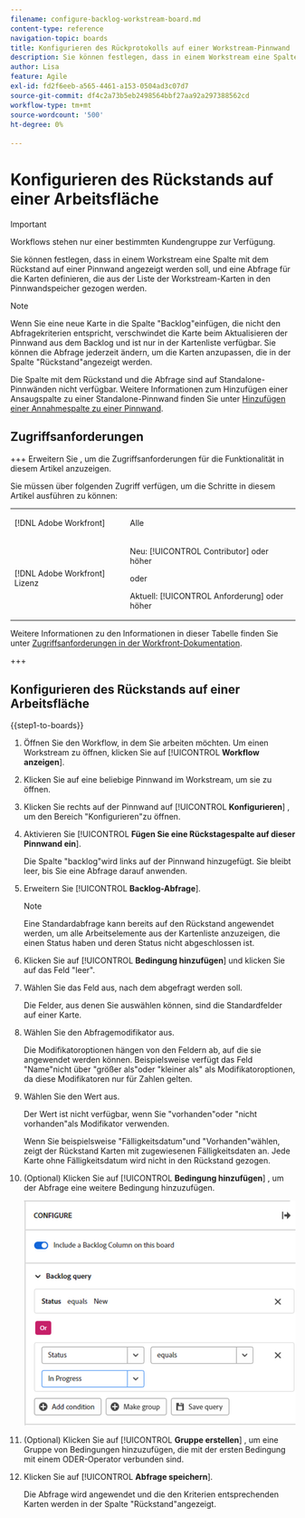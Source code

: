 ```yaml
---
filename: configure-backlog-workstream-board.md
content-type: reference
navigation-topic: boards
title: Konfigurieren des Rückprotokolls auf einer Workstream-Pinnwand
description: Sie können festlegen, dass in einem Workstream eine Spalte mit dem Rückstand auf einer Pinnwand angezeigt werden soll, und eine Abfrage für die Karten definieren, die aus der Liste der Workstream-Karten in den Pinnwandspeicher gezogen werden.
author: Lisa
feature: Agile
exl-id: fd2f6eeb-a565-4461-a153-0504ad3c07d7
source-git-commit: df4c2a73b5eb2498564bbf27aa92a297388562cd
workflow-type: tm+mt
source-wordcount: '500'
ht-degree: 0%

---
```


# Konfigurieren des Rückstands auf einer Arbeitsfläche

>[!IMPORTANT]
>
>Workflows stehen nur einer bestimmten Kundengruppe zur Verfügung.

Sie können festlegen, dass in einem Workstream eine Spalte mit dem Rückstand auf einer Pinnwand angezeigt werden soll, und eine Abfrage für die Karten definieren, die aus der Liste der Workstream-Karten in den Pinnwandspeicher gezogen werden.

>[!NOTE]
>
>Wenn Sie eine neue Karte in die Spalte &quot;Backlog&quot;einfügen, die nicht den Abfragekriterien entspricht, verschwindet die Karte beim Aktualisieren der Pinnwand aus dem Backlog und ist nur in der Kartenliste verfügbar. Sie können die Abfrage jederzeit ändern, um die Karten anzupassen, die in der Spalte &quot;Rückstand&quot;angezeigt werden.

Die Spalte mit dem Rückstand und die Abfrage sind auf Standalone-Pinnwänden nicht verfügbar. Weitere Informationen zum Hinzufügen einer Ansaugspalte zu einer Standalone-Pinnwand finden Sie unter [Hinzufügen einer Annahmespalte zu einer Pinnwand](/help/quicksilver/agile/use-boards-agile-planning-tools/add-intake-column-to-board.md).

## Zugriffsanforderungen

+++ Erweitern Sie , um die Zugriffsanforderungen für die Funktionalität in diesem Artikel anzuzeigen.

Sie müssen über folgenden Zugriff verfügen, um die Schritte in diesem Artikel ausführen zu können:

<table style="table-layout:auto"> 
 <col> 
 <col> 
 <tbody> 
  <tr> 
   <td role="rowheader">[!DNL Adobe Workfront]</td> 
   <td> <p>Alle</p> </td> 
  </tr> 
  <tr> 
   <td role="rowheader">[!DNL Adobe Workfront] Lizenz</td> 
   <td> 
   <p>Neu: [!UICONTROL Contributor] oder höher</p> 
   <p>oder</p>
   <p>Aktuell: [!UICONTROL Anforderung] oder höher</p>
   </td> 
  </tr> 
 </tbody> 
</table>

Weitere Informationen zu den Informationen in dieser Tabelle finden Sie unter [Zugriffsanforderungen in der Workfront-Dokumentation](/help/quicksilver/administration-and-setup/add-users/access-levels-and-object-permissions/access-level-requirements-in-documentation.md).

+++

## Konfigurieren des Rückstands auf einer Arbeitsfläche

{{step1-to-boards}}

1. Öffnen Sie den Workflow, in dem Sie arbeiten möchten. Um einen Workstream zu öffnen, klicken Sie auf [!UICONTROL **Workflow anzeigen**].
1. Klicken Sie auf eine beliebige Pinnwand im Workstream, um sie zu öffnen.
1. Klicken Sie rechts auf der Pinnwand auf [!UICONTROL **Konfigurieren**] , um den Bereich &quot;Konfigurieren&quot;zu öffnen.
1. Aktivieren Sie [!UICONTROL **Fügen Sie eine Rückstagespalte auf dieser Pinnwand ein**].

   Die Spalte &quot;backlog&quot;wird links auf der Pinnwand hinzugefügt. Sie bleibt leer, bis Sie eine Abfrage darauf anwenden.

1. Erweitern Sie [!UICONTROL **Backlog-Abfrage**].

   >[!NOTE]
   >
   >Eine Standardabfrage kann bereits auf den Rückstand angewendet werden, um alle Arbeitselemente aus der Kartenliste anzuzeigen, die einen Status haben und deren Status nicht abgeschlossen ist.

1. Klicken Sie auf [!UICONTROL **Bedingung hinzufügen**] und klicken Sie auf das Feld &quot;leer&quot;.
1. Wählen Sie das Feld aus, nach dem abgefragt werden soll.

   Die Felder, aus denen Sie auswählen können, sind die Standardfelder auf einer Karte.

1. Wählen Sie den Abfragemodifikator aus.

   Die Modifikatoroptionen hängen von den Feldern ab, auf die sie angewendet werden können. Beispielsweise verfügt das Feld &quot;Name&quot;nicht über &quot;größer als&quot;oder &quot;kleiner als&quot; als Modifikatoroptionen, da diese Modifikatoren nur für Zahlen gelten.

1. Wählen Sie den Wert aus.

   Der Wert ist nicht verfügbar, wenn Sie &quot;vorhanden&quot;oder &quot;nicht vorhanden&quot;als Modifikator verwenden.

   Wenn Sie beispielsweise &quot;Fälligkeitsdatum&quot;und &quot;Vorhanden&quot;wählen, zeigt der Rückstand Karten mit zugewiesenen Fälligkeitsdaten an. Jede Karte ohne Fälligkeitsdatum wird nicht in den Rückstand gezogen.

1. (Optional) Klicken Sie auf [!UICONTROL **Bedingung hinzufügen**] , um der Abfrage eine weitere Bedingung hinzuzufügen.

   ![Rücklog-Abfrage](assets/backlog-query-wrkstrm-board.png)

1. (Optional) Klicken Sie auf [!UICONTROL **Gruppe erstellen**] , um eine Gruppe von Bedingungen hinzuzufügen, die mit der ersten Bedingung mit einem ODER-Operator verbunden sind.
1. Klicken Sie auf [!UICONTROL **Abfrage speichern**].

   Die Abfrage wird angewendet und die den Kriterien entsprechenden Karten werden in der Spalte &quot;Rückstand&quot;angezeigt.
